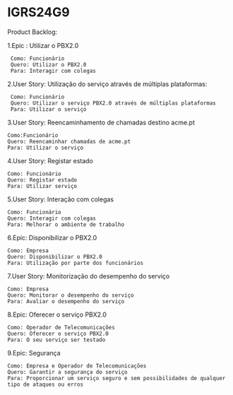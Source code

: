 # IGRS24G9






Product Backlog:

1.Epic : Utilizar o PBX2.0
     
     Como: Funcionário
     Quero: Utilizar o PBX2.0
     Para: Interagir com colegas

2.User Story: Utilização do serviço através de múltiplas plataformas:  

     Como: Funcionário
     Quero: Utilizar o serviço PBX2.0 através de múltiplas plataformas   
     Para: Utilizar o serviço 

3.User Story: Reencaminhamento de chamadas destino acme.pt

    Como:Funcionário
    Quero: Reencaminhar chamadas de acme.pt
    Para: Utilizar o serviço

4.User Story: Registar estado
    
    Como: Funcionário
    Quero: Registar estado
    Para: Utilizar serviço

5.User Story: Interação com colegas
    
    Como: Funcionário
    Quero: Interagir com colegas
    Para: Melhorar o ambiente de trabalho

6.Epic: Disponibilizar o PBX2.0
    
    Como: Empresa
    Quero: Disponibilizar o PBX2.0
    Para: Utilização por parte dos funcionários

 7.User Story: Monitorização do desempenho do serviço 
    
    Como: Empresa
    Quero: Monitorar o desempenho do serviço 
    Para: Avaliar o desempenho do serviço 

8.Epic: Oferecer o serviço PBX2.0
    
    Como: Operador de Telecomunicações
    Quero: Oferecer o serviço PBX2.0
    Para: O seu serviço ser testado

9.Epic: Segurança
    
    Como: Empresa e Operador de Telecomunicações
    Quero: Garantir a segurança do serviço 
    Para: Proporcionar um serviço seguro e sem possibilidades de qualquer tipo de ataques ou erros

